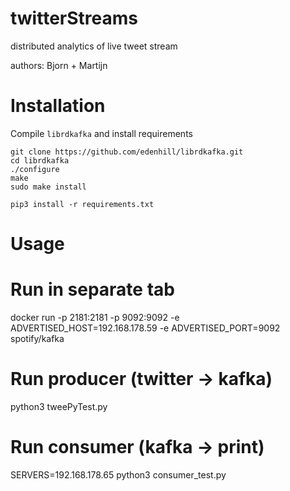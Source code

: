 twitterStreams
==============

distributed analytics of live tweet stream

authors: Bjorn + Martijn


Installation
============

Compile `librdkafka` and install requirements

    git clone https://github.com/edenhill/librdkafka.git
    cd librdkafka
    ./configure
    make
    sudo make install

    pip3 install -r requirements.txt


Usage
=====

# Run in separate tab
docker run -p 2181:2181 -p 9092:9092 -e ADVERTISED_HOST=192.168.178.59 -e ADVERTISED_PORT=9092 spotify/kafka

# Run producer (twitter -> kafka)
python3 tweePyTest.py

# Run consumer (kafka -> print)
SERVERS=192.168.178.65 python3 consumer_test.py
